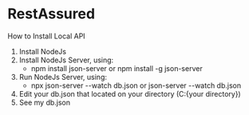 # RestAssured

How to Install Local API

1. Install NodeJs
2. Install NodeJs Server, using:
	- npm install json-server or npm install -g json-server
3. Run NodeJs Server, using:
	- npx json-server --watch db.json or json-server --watch db.json
4. Edit your db.json that located on your directory (C:\{your directory})
5. See my db.json
